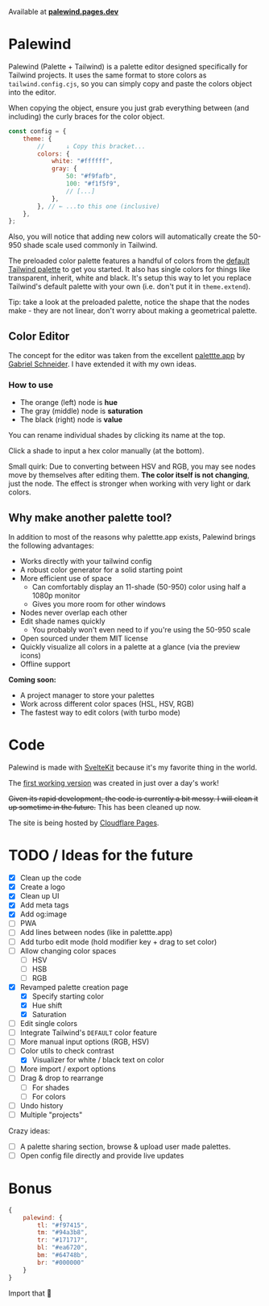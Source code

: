 Available at [**palewind.pages.dev**](https://palewind.pages.dev)

# Palewind

Palewind (Palette + Tailwind) is a palette editor designed specifically for Tailwind projects. It uses the same format to store colors as `tailwind.config.cjs`, so you can simply copy and paste the colors object into the editor.

When copying the object, ensure you just grab everything between (and including) the curly braces for the color object.

```js
const config = {
	theme: {
		//      ↓ Copy this bracket...
		colors: {
			white: "#ffffff",
			gray: {
				50: "#f9fafb",
				100: "#f1f5f9",
				// [...]
			},
		}, // ← ...to this one (inclusive)
	},
};
```

Also, you will notice that adding new colors will automatically create the 50-950 shade scale used commonly in Tailwind.

The preloaded color palette features a handful of colors from the [default Tailwind palette](https://tailwindcss.com/docs/customizing-colors) to get you started. It also has single colors for things like transparent, inherit, white and black. It's setup this way to let you replace Tailwind's default palette with your own (i.e. don't put it in `theme.extend`).

Tip: take a look at the preloaded palette, notice the shape that the nodes make - they are not linear, don't worry about making a geometrical palette.

## Color Editor

The concept for the editor was taken from the excellent [palettte.app](https://palettte.app/) by [Gabriel Schneider](https://twitter.com/gabdorf). I have extended it with my own ideas.

### How to use

- The orange (left) node is **hue**
- The gray (middle) node is **saturation**
- The black (right) node is **value**

You can rename individual shades by clicking its name at the top.

Click a shade to input a hex color manually (at the bottom).

Small quirk: Due to converting between HSV and RGB, you may see nodes move by themselves after editing them. **The color itself is not changing**, just the node. The effect is stronger when working with very light or dark colors.

## Why make another palette tool?

In addition to most of the reasons why palettte.app exists, Palewind brings the following advantages:

- Works directly with your tailwind config
- A robust color generator for a solid starting point
- More efficient use of space
  - Can comfortably display an 11-shade (50-950) color using half a 1080p monitor
  - Gives you more room for other windows
- Nodes never overlap each other
- Edit shade names quickly
  - You probably won't even need to if you're using the 50-950 scale
- Open sourced under them MIT license
- Quickly visualize all colors in a palette at a glance (via the preview icons)
- Offline support

**Coming soon:**

- A project manager to store your palettes
- Work across different color spaces (HSL, HSV, RGB)
- The fastest way to edit colors (with turbo mode)

# Code

Palewind is made with [SvelteKit](https://kit.svelte.dev/) because it's my favorite thing in the world.

The [first working version](https://34a5c5b9.palewind.pages.dev/) was created in just over a day's work!

~~Given its rapid development, the code is currently a bit messy. I will clean it up sometime in the future.~~ This has been cleaned up now.

The site is being hosted by [Cloudflare Pages](https://pages.cloudflare.com/).

# TODO / Ideas for the future

- [x] Clean up the code
- [x] Create a logo
- [x] Clean up UI
- [x] Add meta tags
- [x] Add og:image
- [ ] PWA
- [ ] Add lines between nodes (like in palettte.app)
- [ ] Add turbo edit mode (hold modifier key + drag to set color)
- [ ] Allow changing color spaces
  - [ ] HSV
  - [ ] HSB
  - [ ] RGB
- [x] Revamped palette creation page
  - [x] Specify starting color
  - [x] Hue shift
  - [x] Saturation
- [ ] Edit single colors
- [ ] Integrate Tailwind's `DEFAULT` color feature
- [ ] More manual input options (RGB, HSV)
- [ ] Color utils to check contrast
  - [x] Visualizer for white / black text on color
- [ ] More import / export options
- [ ] Drag & drop to rearrange
  - [ ] For shades
  - [ ] For colors
- [ ] Undo history
- [ ] Multiple "projects"

Crazy ideas:

- [ ] A palette sharing section, browse & upload user made palettes.
- [ ] Open config file directly and provide live updates

# Bonus

```js
{
	palewind: {
		tl: "#f97415",
		tm: "#94a3b8",
		tr: "#171717",
		bl: "#ea6720",
		bm: "#64748b",
		br: "#000000"
	}
}
```

Import that 🙂
